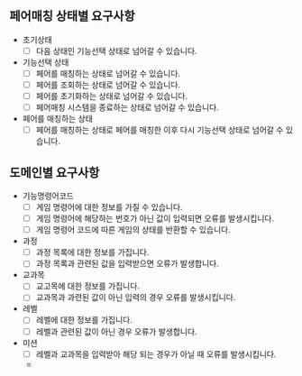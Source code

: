## 페어매칭 상태별 요구사항

- 초기상태
    - [ ] 다음 상태인 기능선택 상태로 넘어갈 수 있습니다.
- 기능선택 상태
    - [ ] 페어를 매칭하는 상태로 넘어갈 수 있습니다.
    - [ ] 페어를 조회하는 상태로 넘어갈 수 있습니다.
    - [ ] 페어를 초기화하는 상태로 넘어갈 수 있습니다.
    - [ ] 페어매칭 시스템을 종료하는 상태로 넘어갈 수 있습니다.
- 페어를 매칭하는 상태
    - [ ] 페어를 매칭하는 상태로 페어를 매칭한 이후 다시 기능선택 상태로 넘어갈 수 있습니다.

## 도메인별 요구사항

- 기능명령어코드
    - [ ] 게임 명령어에 대한 정보를 가질 수 있습니다.
    - [ ] 게임 명령어에 해당하는 번호가 아닌 값이 입력되면 오류를 발생시킵니다.
    - [ ] 게임 명령어 코드에 따른 게임의 상태를 반환할 수 있습니다.
- 과정
    - [ ] 과정 목록에 대한 정보를 가집니다.
    - [ ] 과정 목록과 관련된 값을 입력받으면 오류가 발생합니다.
- 교과목
    - [ ] 교고목에 대한 정보를 가집니다.
    - [ ] 교과목과 과련된 값이 아닌 입력의 경우 오류를 발생시킵니다.
- 레벨
    - [ ] 레벨에 대한 정보를 가집니다.
    - [ ] 레벨과 관련된 값이 아닌 경우 오류가 발생합니다.
- 미션
    - [ ] 레벨과 교과목을 입력받아 해당 되는 경우가 아닐 때 오류를 발생시킵니다.
    - 
